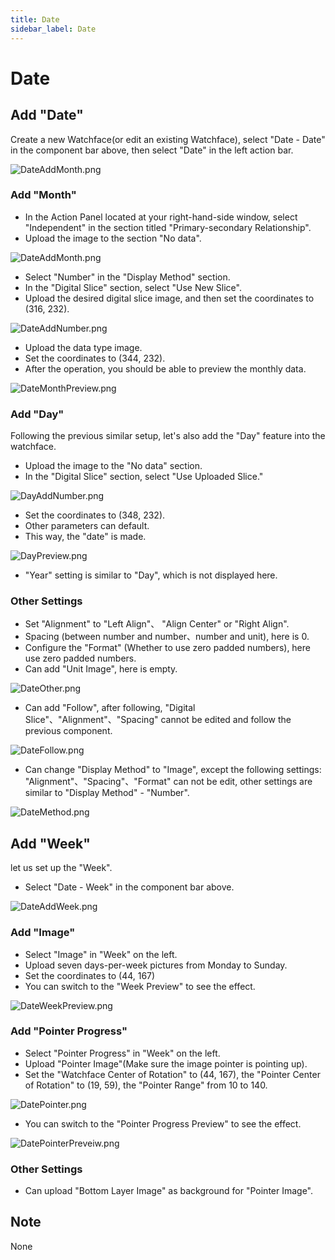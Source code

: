 ```yaml
---
title: Date
sidebar_label: Date
---
```


# Date

## **Add "Date"**

Create a new Watchface(or edit an existing Watchface), select "Date - Date" in the component bar above, then select "Date" in the left action bar.

![DateAddMonth.png](/img/docs/guides/tools/watchface/date_add_month_en.png)

### Add "Month"

- In the Action Panel located at your right-hand-side window, select "Independent" in the section titled "Primary-secondary Relationship".
- Upload the image to the section "No data".

![DateAddMonth.png](/img/docs/guides/tools/watchface/date_month_add_empty_en.png)

- Select "Number" in the "Display Method" section.
- In the "Digital Slice" section, select "Use New Slice".
- Upload the desired digital slice image, and then set the coordinates to (316, 232).

![DateAddNumber.png](/img/docs/guides/tools/watchface/date_month_add_number_en.png)

- Upload the data type image.
- Set the coordinates to (344, 232).
- After the operation, you should be able to preview the monthly data.
  
![DateMonthPreview.png](/img/docs/guides/tools/watchface/date_date_month_preview_en.png)

### Add "Day"

Following the previous similar setup, let's also add the "Day" feature into the watchface. 

- Upload the image to the "No data" section. 
- In the "Digital Slice" section, select "Use Uploaded Slice."

![DayAddNumber.png](/img/docs/guides/tools/watchface/date_day_add_number_en.png)

- Set the coordinates to (348, 232).
- Other parameters can default.
- This way, the "date" is made.

![DayPreview.png](/img/docs/guides/tools/watchface/date_date_day_preview_en.png)

- "Year" setting is similar to "Day", which is not displayed here.


### Other Settings

- Set "Alignment" to "Left Align"、 "Align Center" or "Right Align".
- Spacing (between number and number、number and unit), here is 0.
- Configure the "Format" (Whether to use zero padded numbers), here use zero padded numbers.
- Can add "Unit Image", here is empty.

![DateOther.png](/img/docs/guides/tools/watchface/date_date_other_en.png)

- Can add "Follow", after following, "Digital Slice"、"Alignment"、"Spacing" cannot be edited and follow the previous component.

![DateFollow.png](/img/docs/guides/tools/watchface/date_date_change_follow_en.png)

- Can change "Display Method" to "Image", except the following settings: "Alignment"、"Spacing"、"Format" can not be edit, other settings are similar to "Display Method" - "Number".

![DateMethod.png](/img/docs/guides/tools/watchface/date_date_change_type_en.png)

## **Add "Week"**

let us set up the "Week".

- Select "Date - Week" in the component bar above.

![DateAddWeek.png](/img/docs/guides/tools/watchface/date_add_week_en.png)

### Add "Image"

- Select "Image" in "Week" on the left.
- Upload seven days-per-week pictures from Monday to Sunday.
- Set the coordinates to (44, 167)
- You can switch to the "Week Preview" to see the effect.

![DateWeekPreview.png](/img/docs/guides/tools/watchface/date_week_img_preview_en.png)

### Add "Pointer Progress"

- Select "Pointer Progress" in "Week" on the left.
- Upload "Pointer Image"(Make sure the image pointer is pointing up).
- Set the "Watchface Center of Rotation" to (44, 167), the "Pointer Center of Rotation" to (19, 59), the "Pointer Range" from 10 to 140.

![DatePointer.png](/img/docs/guides/tools/watchface/date_week_pointer_en.png)

- You can switch to the "Pointer Progress Preview" to see the effect.

![DatePointerPreveiw.png](/img/docs/guides/tools/watchface/date_week_pointer_preview_en.png)

### Other Settings

- Can upload "Bottom Layer Image" as background for "Pointer Image".

## **Note**

None

